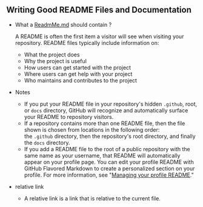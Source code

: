## Writing Good README Files and Documentation

- What a [ReadmMe.md](http://ReadmMe.md) should contain ?
    
    A README is often the first item a visitor will see when visiting your repository. README files typically include information on:
    
    - What the project does
    - Why the project is useful
    - How users can get started with the project
    - Where users can get help with your project
    - Who maintains and contributes to the project
- Notes
    - If you put your README file in your repository's hidden `.github`, root, or `docs` directory, GitHub will recognize and automatically surface your README to repository visitors.
    - If a repository contains more than one README file, then the file shown is chosen from locations in the following order: the `.github` directory, then the repository's root directory, and finally the `docs` directory.
    - If you add a README file to the root of a public repository with the same name as your username, that README will automatically appear on your profile page. You can edit your profile README with GitHub Flavored Markdown to create a personalized section on your profile. For more information, see "[Managing your profile README](https://docs.github.com/en/account-and-profile/setting-up-and-managing-your-github-profile/customizing-your-profile/managing-your-profile-readme)."
- relative link
    - A relative link is a link that is relative to the current file.
